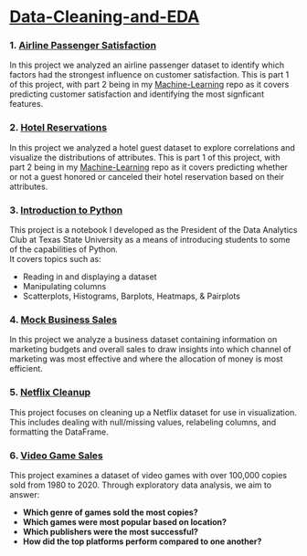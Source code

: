 # <u>Data-Cleaning-and-EDA</u>
### 1. [Airline Passenger Satisfaction](https://github.com/danielpayan13/Project-Portfolio/tree/main/Data-Cleaning-and-EDA/Airline%20Passenger%20Satisfaction)

In this project we analyzed an airline passenger dataset to identify which factors had the strongest influence on customer satisfaction. This is part 1 of this project, with part 2 being in my [Machine-Learning](https://github.com/danielpayan13/Project-Portfolio/tree/main/Machine-Learning) repo as it covers predicting customer satisfaction and identifying the most signficant features.

### 2. [Hotel Reservations](https://github.com/danielpayan13/Project-Portfolio/tree/main/Data-Cleaning-and-EDA/Hotel%20Reservations)

In this project we analyzed a hotel guest dataset to explore correlations and visualize the distributions of attributes. This is part 1 of this project, with part 2 being in my [Machine-Learning](https://github.com/danielpayan13/Project-Portfolio/tree/main/Machine-Learning) repo as it covers predicting whether or not a guest honored or canceled their hotel reservation based on their attributes.

### 3. [Introduction to Python](https://github.com/danielpayan13/Project-Portfolio/tree/main/Data-Cleaning-and-EDA/Introduction%20to%20Python)

This project is a notebook I developed as the President of the Data Analytics Club at Texas State University as a means of introducing students to some of the capabilities of Python. <br>
It covers topics such as:
* Reading in and displaying a dataset
* Manipulating columns
* Scatterplots, Histograms, Barplots, Heatmaps, & Pairplots

### 4. [Mock Business Sales](https://github.com/danielpayan13/Project-Portfolio/tree/main/Data-Cleaning-and-EDA/Mock%20Business%20Sales)

In this project we analyze a business dataset containing information on marketing budgets and overall sales to draw insights into which channel of marketing was most effective and where the allocation of money is most efficient.

### 5. [Netflix Cleanup](https://github.com/danielpayan13/Project-Portfolio/tree/main/Data-Cleaning-and-EDA/Netflix%20Cleanup)

This project focuses on cleaning up a Netflix dataset for use in visualization. This includes dealing with null/missing values, relabeling columns, and formatting the DataFrame.

### 6. [Video Game Sales](https://github.com/danielpayan13/Project-Portfolio/tree/main/Data-Cleaning-and-EDA/Video%20Game%20Sales)

This project examines a dataset of video games with over 100,000 copies sold from 1980 to 2020. Through exploratory data analysis, we aim to answer: <br>
* **Which genre of games sold the most copies?**
* **Which games were most popular based on location?**
* **Which publishers were the most successful?**
* **How did the top platforms perform compared to one another?**
